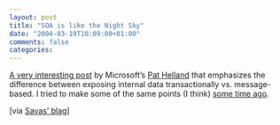 ```yaml
---
layout: post
title: "SOA is like the Night Sky"
date: "2004-03-19T10:09:00+01:00"
comments: false
categories: 
---
```


<p><a href="http://blogs.msdn.com/pathelland/archive/2004/03/18/91825.aspx">A very interesting post</a> by Microsoft&rsquo;s <a href="http://blogs.msdn.com/pathelland/">Pat Helland</a> that emphasizes the difference between exposing internal data transactionally vs. message-based. I tried to make some of the same points (I think) <a href="/blog/st/archives/000470.html">some time ago</a>. &#160;</p>

<p>[via <a href="http://savas.parastatidis.name">Savas&#8217; blag</a>]</p>


